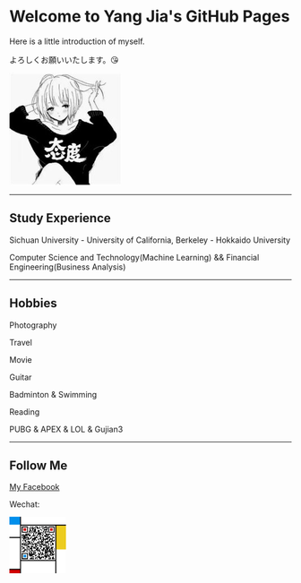 # Welcome to Yang Jia's GitHub Pages

Here is a little introduction of myself.

よろしくお願いいたします。:kissing_heart:

![](github_fig.jpg)


-----

## Study Experience

Sichuan University - University of California, Berkeley - Hokkaido University

Computer Science and Technology(Machine Learning) && Financial Engineering(Business Analysis)

-----

## Hobbies

Photography

Travel

Movie

Guitar

Badminton & Swimming

Reading

PUBG & APEX & LOL & Gujian3

-------

## Follow Me

[My Facebook](https://www.facebook.com/profile.php?id=100012850391181)

Wechat: 

<img src="QR_Code.jpg" width="20%" height="20%">
